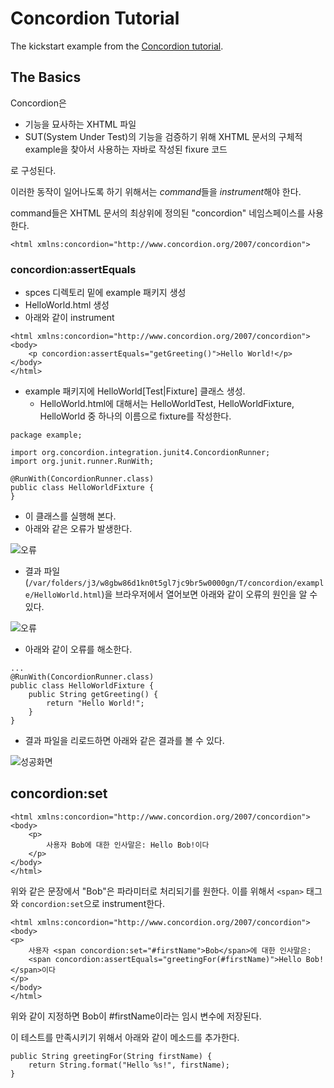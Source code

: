 # Concordion Tutorial

The kickstart example from the [Concordion tutorial](http://www.concordion.org/Tutorial.html). 

## The Basics

Concordion은

- 기능을 묘사하는 XHTML 파일
- SUT(System Under Test)의 기능을 검증하기 위해 XHTML 문서의 구체적 example을 찾아서 사용하는 자바로 작성된 fixure 코드

로 구성된다.

이러한 동작이 일어나도록 하기 위해서는 *command*들을 *instrument*해야 한다.

command들은 XHTML 문서의 최상위에 정의된 "concordion" 네임스페이스를 사용한다.

```<html xmlns:concordion="http://www.concordion.org/2007/concordion">```

### concordion:assertEquals

- spces 디렉토리 밑에 example 패키지 생성
- HelloWorld.html 생성
- 아래와 같이 instrument

```
<html xmlns:concordion="http://www.concordion.org/2007/concordion">
<body>
    <p concordion:assertEquals="getGreeting()">Hello World!</p>
</body>
</html>
```

- example 패키지에 HelloWorld[Test|Fixture] 클래스 생성.
	- HelloWorld.html에 대해서는 HelloWorldTest, HelloWorldFixture, HelloWorld 중 하나의 이름으로 fixture를 작성한다.

```
package example;

import org.concordion.integration.junit4.ConcordionRunner;
import org.junit.runner.RunWith;

@RunWith(ConcordionRunner.class)
public class HelloWorldFixture {
}
```

- 이 클래스를 실행해 본다.
- 아래와 같은 오류가 발생한다.

![오류](images/HelloWorld.html-error-0.png)

- 결과 파일(```/var/folders/j3/w8gbw86d1kn0t5gl7jc9br5w0000gn/T/concordion/example/HelloWorld.html```)을 브라우저에서 열어보면 아래와 같이 오류의 원인을 알 수 있다.

![오류](images/HelloWorld.html-error-1.png)

- 아래와 같이 오류를 해소한다.

```
...
@RunWith(ConcordionRunner.class)
public class HelloWorldFixture {
    public String getGreeting() {
        return "Hello World!";
    }
}
```

- 결과 파일을 리로드하면 아래와 같은 결과를 볼 수 있다.

![성공화면](images/HelloWorld.html-success.png)

## concordion:set

```
<html xmlns:concordion="http://www.concordion.org/2007/concordion">
<body>
    <p>
        사용자 Bob에 대한 인사말은: Hello Bob!이다
    </p>
</body>
</html>
```

위와 같은 문장에서 "Bob"은 파라미터로 처리되기를 원한다. 이를 위해서 ```<span>``` 태그와 ```concordion:set```으로 instrument한다.

```
<html xmlns:concordion="http://www.concordion.org/2007/concordion">
<body>
<p>
    사용자 <span concordion:set="#firstName">Bob</span>에 대한 인사말은:
    <span concordion:assertEquals="greetingFor(#firstName)">Hello Bob!</span>이다
</p>
</body>
</html>
```

위와 같이 지정하면 Bob이 #firstName이라는 임시 변수에 저장된다.

이 테스트를 만족시키기 위해서 아래와 같이 메소드를 추가한다.

```
public String greetingFor(String firstName) {
    return String.format("Hello %s!", firstName);
}
```
